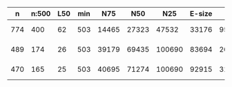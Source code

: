 n    |n:500  |L50  |min  |N75    |N50    |N25     |E-size  |max     |sum      |name
---  |---    |---  |---  |---    |---    |---     |---     |---     |---      |---
774  |400    |62   |503  |14465  |27323  |47532   |33176   |95793   |5479874  |Unknown-unitigs.fa
489  |174    |26   |503  |39179  |69435  |100690  |83694   |262920  |5531670  |Unknown-contigs.fa
470  |165    |25   |503  |40695  |71274  |100690  |92915   |310499  |5533566  |Unknown-scaffolds.fa
